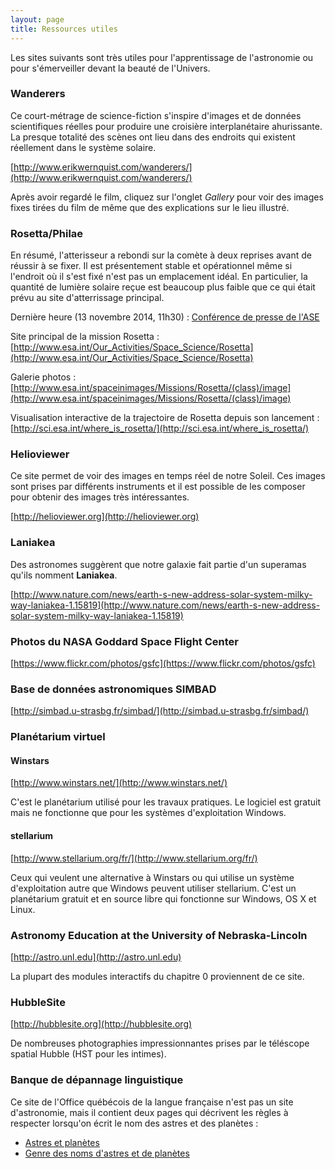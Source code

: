 ```yaml
---
layout: page
title: Ressources utiles
---
```


Les sites suivants sont très utiles pour l'apprentissage de l'astronomie ou
pour s'émerveiller devant la beauté de l'Univers.

### Wanderers

Ce court-métrage de science-fiction s'inspire d'images et de données
scientifiques réelles pour produire une croisière interplanétaire ahurissante.
La presque totalité des scènes ont lieu dans des endroits qui existent
réellement dans le système solaire.

[http://www.erikwernquist.com/wanderers/](http://www.erikwernquist.com/wanderers/)

Après avoir regardé le film, cliquez sur l'onglet *Gallery* pour voir des
images fixes tirées du film de même que des explications sur le lieu illustré.


### Rosetta/Philae

En résumé, l'atterisseur a rebondi sur la comète à deux reprises avant de
réussir à se fixer. Il est présentement stable et opérationnel même si
l'endroit où il s'est fixé n'est pas un emplacement idéal. En particulier, la
quantité de lumière solaire reçue est beaucoup plus faible que ce qui était
prévu au site d'atterrissage principal.

Dernière heure (13 novembre 2014, 11h30) : [Conférence de presse de
l'ASE](http://www.esa.int/Our_Activities/Space_Science/Rosetta/Rosetta_media_briefing_replay)

Site principal de la mission Rosetta :
[http://www.esa.int/Our_Activities/Space_Science/Rosetta](http://www.esa.int/Our_Activities/Space_Science/Rosetta)

Galerie photos :
[http://www.esa.int/spaceinimages/Missions/Rosetta/(class)/image](http://www.esa.int/spaceinimages/Missions/Rosetta/(class)/image)

Visualisation interactive de la trajectoire de Rosetta depuis son lancement : [http://sci.esa.int/where_is_rosetta/](http://sci.esa.int/where_is_rosetta/)


### Helioviewer

Ce site permet de voir des images en temps réel de notre Soleil. Ces images
sont prises par différents instruments et il est possible de les composer pour
obtenir des images très intéressantes.

[http://helioviewer.org](http://helioviewer.org)


### Laniakea

Des astronomes suggèrent que notre galaxie fait partie d'un superamas qu'ils
nomment **Laniakea**.

[http://www.nature.com/news/earth-s-new-address-solar-system-milky-way-laniakea-1.15819](http://www.nature.com/news/earth-s-new-address-solar-system-milky-way-laniakea-1.15819)


### Photos du NASA Goddard Space Flight Center

[https://www.flickr.com/photos/gsfc](https://www.flickr.com/photos/gsfc)


### Base de données astronomiques SIMBAD

[http://simbad.u-strasbg.fr/simbad/](http://simbad.u-strasbg.fr/simbad/)


### Planétarium virtuel

#### Winstars
[http://www.winstars.net/](http://www.winstars.net/)

C'est le planétarium utilisé pour les travaux pratiques. Le logiciel est
gratuit mais ne fonctionne que pour les systèmes d'exploitation Windows.

#### stellarium
[http://www.stellarium.org/fr/](http://www.stellarium.org/fr/)

Ceux qui veulent une alternative à Winstars ou qui utilise un système
d'exploitation autre que Windows peuvent utiliser stellarium.  C'est un
planétarium gratuit et en source libre qui fonctionne sur Windows, OS X et
Linux.

### Astronomy Education at the University of Nebraska-Lincoln

[http://astro.unl.edu](http://astro.unl.edu)

La plupart des modules interactifs du chapitre 0 proviennent de ce site.


### HubbleSite

[http://hubblesite.org](http://hubblesite.org)

De nombreuses photographies impressionnantes prises par le téléscope spatial
Hubble (HST pour les intimes).


### Banque de dépannage linguistique

Ce site de l'Office québécois de la langue française n'est pas un site
d'astronomie, mais il contient deux pages qui décrivent les règles à respecter
lorsqu'on écrit le nom des astres et des planètes :

- [Astres et planètes](http://bdl.oqlf.gouv.qc.ca/bdl/gabarit_bdl.asp?id=1302)
- [Genre des noms d'astres et de planètes](http://bdl.oqlf.gouv.qc.ca/bdl/gabarit_bdl.asp?id=4541)

